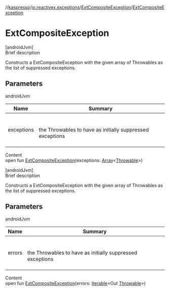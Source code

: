 //[kaspresso](../../index.md)/[io.reactivex.exceptions](../index.md)/[ExtCompositeException](index.md)/[ExtCompositeException](-ext-composite-exception.md)



# ExtCompositeException  
[androidJvm]  
Brief description  


Constructs a ExtCompositeException with the given array of Throwables as the list of suppressed exceptions.



## Parameters  
  
androidJvm  
  
|  Name|  Summary| 
|---|---|
| exceptions| <br><br>the Throwables to have as initially suppressed exceptions<br><br>
  
  
Content  
open fun [ExtCompositeException](-ext-composite-exception.md)(exceptions: [Array](https://kotlinlang.org/api/latest/jvm/stdlib/kotlin/-array/index.html)<[Throwable](https://docs.oracle.com/javase/8/docs/api/java/lang/Throwable.html)>)  


[androidJvm]  
Brief description  


Constructs a ExtCompositeException with the given array of Throwables as the list of suppressed exceptions.



## Parameters  
  
androidJvm  
  
|  Name|  Summary| 
|---|---|
| errors| <br><br>the Throwables to have as initially suppressed exceptions<br><br>
  
  
Content  
open fun [ExtCompositeException](-ext-composite-exception.md)(errors: [Iterable](https://docs.oracle.com/javase/8/docs/api/java/lang/Iterable.html)<Out [Throwable](https://docs.oracle.com/javase/8/docs/api/java/lang/Throwable.html)>)  



